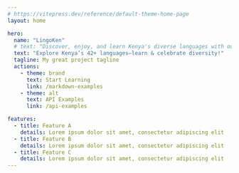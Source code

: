```yaml
---
# https://vitepress.dev/reference/default-theme-home-page
layout: home

hero:
  name: "LingoKen"
  # text: "Discover, enjoy, and learn Kenya's diverse languages with our web and mobile platform, covering over 42 dialects for language enthusiasts and learners."
  text: "Explore Kenya’s 42+ languages—learn & celebrate diversity!"
  tagline: My great project tagline
  actions:
    - theme: brand
      text: Start Learning
      link: /markdown-examples
    - theme: alt
      text: API Examples
      link: /api-examples

features:
  - title: Feature A
    details: Lorem ipsum dolor sit amet, consectetur adipiscing elit
  - title: Feature B
    details: Lorem ipsum dolor sit amet, consectetur adipiscing elit
  - title: Feature C
    details: Lorem ipsum dolor sit amet, consectetur adipiscing elit
---
```


